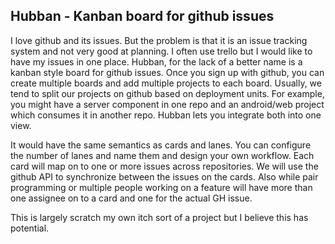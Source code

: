 ## Hubban - Kanban board for github issues

I love github and its issues. But the problem is that it is an issue tracking system and not very good at planning. 
I often use trello but I would like to have my issues in one place. Hubban, for the lack of a better name is a kanban
style board for github issues. Once you sign up with github, you can create multiple boards and add multiple projects
to each board. Usually, we tend to split our projects on github based on deployment units. For example, you might have
a server component in one repo and an android/web project which consumes it in another repo. Hubban lets you integrate
both into one view.

It would have the same semantics as cards and lanes. You can configure the number of lanes and name them and design your
own workflow. Each card will map on to one or more issues across repositories. We will use the github API to synchronize
between the issues on the cards. Also while pair programming or multiple people working on a feature will have more than
one assignee on to a card and one for the actual GH issue.

This is largely scratch my own itch sort of a project but I believe this has potential.
